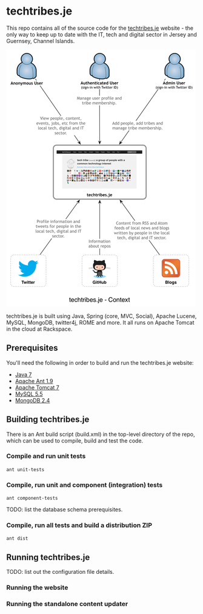 techtribes.je
=============

This repo contains all of the source code for the [techtribes.je](http://techtribes.je) website - the only way to keep up to date with the IT, tech and digital sector in Jersey and Guernsey, Channel Islands.

![A context diagram for techtribes.je](techtribesje-context.png)

techtribes.je is built using Java, Spring (core, MVC, Social), Apache Lucene, MySQL, MongoDB, twitter4j, ROME and more. It all runs on Apache Tomcat in the cloud at Rackspace.

## Prerequisites

You'll need the following in order to build and run the techtribes.je website:

- [Java 7](http://www.oracle.com/technetwork/java/javase/downloads/index.html)
- [Apache Ant 1.9](http://ant.apache.org)
- [Apache Tomcat 7](http://tomcat.apache.org)
- [MySQL 5.5](http://www.mysql.com)
- [MongoDB 2.4](http://www.mongodb.org)

## Building techtribes.je

There is an Ant build script (build.xml) in the top-level directory of the repo, which can be used to compile, build and test the code.

### Compile and run unit tests

````
ant unit-tests
````

### Compile, run unit and component (integration) tests

````
ant component-tests
````

TODO: list the database schema prerequisites.

### Compile, run all tests and build a distribution ZIP

````
ant dist
````

## Running techtribes.je

TODO: list out the configuration file details.

### Running the website

### Running the standalone content updater